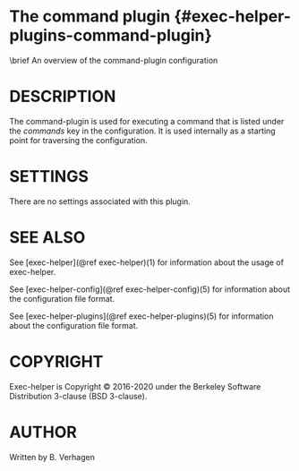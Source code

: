 The command plugin  {#exec-helper-plugins-command-plugin}
============================
\brief An overview of the command-plugin configuration

# DESCRIPTION
The command-plugin is used for executing a command that is listed under the _commands_ key in the configuration. It is used internally as a starting point for traversing the configuration.

# SETTINGS
There are no settings associated with this plugin. 

# SEE ALSO
See [exec-helper](@ref exec-helper)(1) for information about the usage of exec-helper.

See [exec-helper-config](@ref exec-helper-config)(5) for information about the configuration file format.

See [exec-helper-plugins](@ref exec-helper-plugins)(5) for information about the configuration file format.

# COPYRIGHT
Exec-helper is Copyright &copy; 2016-2020 under the Berkeley Software Distribution 3-clause (BSD 3-clause).

# AUTHOR
Written by B. Verhagen
